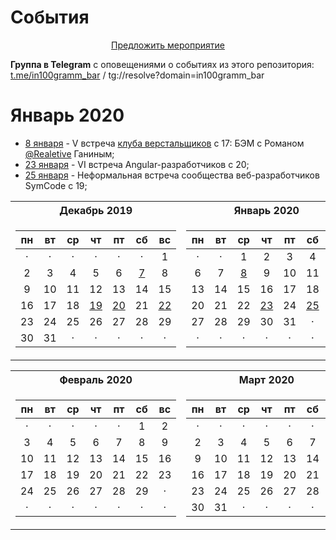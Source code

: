 # События

<center><a href="https://github.com/in100gramm/events/issues/new?assignees=Realetive&labels=&template=-----------------.md&title=%D0%9D%D0%B0%D0%B7%D0%B2%D0%B0%D0%BD%D0%B8%D0%B5+%D0%BC%D0%B5%D1%80%D0%BE%D0%BF%D1%80%D0%B8%D1%8F%D1%82%D0%B8%D1%8F">Предложить мероприятие</a></center>


**Группа в Telegram** с оповещениями о событиях из этого репозитория: [t.me/in100gramm_bar](https://t.me/in100gramm_bar) / tg://resolve?domain=in100gramm_bar

# Январь 2020

- [8 января](/events/2020/01/2020.01.08.md) - V встреча [клуба верстальщиков](/events/_recurrence/html-css-club.md) с 17: БЭМ с Романом [@Realetive](https://twitter.com/Realetive) Ганиным;
- [23 января](/events/2020/01/2020.01.23.md) - VI встреча Angular-разработчиков c 20;
- [25 января](/events/2020/01/2020.01.25.md) - Неформальная встреча сообщества веб-разработчиков SymCode с 19;

<table><tr>
  <th>Декабрь 2019</th>
  <th>Январь 2020</th>
</tr><tr><td>

| пн | вт | ср | чт | пт | сб | вс |
|:--:|:--:|:--:|:--:|:--:|:--:|:--:|
|  · |  · |  · |  · |  · |  · |  1 |
|  2 |  3 |  4 |  5 |  6 |  [7](/events/2019/12/2019.12.07.md) |  8 |
|  9 | 10 | 11 | 12 | 13 | 14 | 15 |
| 16 | 17 | 18 | [19](/events/2019/12/2019.12.19.md) | [20](/events/2019/12/2019.12.20.md) | 21 | [22](/events/2019/12/2019.12.22.md) |
| 23 | 24 | 25 | 26 | 27 | 28 | 29 |
| 30 | 31 |  · |  · |  · |  · |  · |

</td><td>

| пн | вт | ср | чт | пт | сб | вс |
|:--:|:--:|:--:|:--:|:--:|:--:|:--:|
|  · |  · |  1 |  2 |  3 |  4 |  5 |
|  6 |  7 |  [8](/events/2020/01/2020.01.08.md) |  9 | 10 | 11 | 12 |
| 13 | 14 | 15 | 16 | 17 | 18 | 19 |
| 20 | 21 | 22 | [23](/events/2020/01/2020.01.23.md) | 24 | [25](/events/2020/01/2020.01.25.md) | 26 |
| 27 | 28 | 29 | 30 | 31 |  · |  · |
|  · |  · |  · |  · |  · |  · |  · |
</td></tr></table>

<table><tr>
  <th>Февраль 2020</th>
  <th>Март 2020</th>
</tr><tr><td>

| пн | вт | ср | чт | пт | сб | вс |
|:--:|:--:|:--:|:--:|:--:|:--:|:--:|
|  · |  · |  · |  · |  · |  1 |  2 |
|  3 |  4 |  5 |  6 |  7 |  8 |  9 |
| 10 | 11 | 12 | 13 | 14 | 15 | 16 |
| 17 | 18 | 19 | 20 | 21 | 22 | 23 |
| 24 | 25 | 26 | 27 | 28 | 29 |  · |
|  · |  · |  · |  · |  · |  · |  · |

</td><td>

| пн | вт | ср | чт | пт | сб | вс |
|:--:|:--:|:--:|:--:|:--:|:--:|:--:|
|  · |  · |  · |  · |  · |  · |  1 |
|  2 |  3 |  4 |  5 |  6 |  7 |  8 |
|  9 | 10 | 11 | 12 | 13 | 14 | 15 |
| 16 | 17 | 18 | 19 | 20 | 21 | 22 |
| 23 | 24 | 25 | 26 | 27 | 28 | 29 |
| 30 | 31 |  · |  · |  · |  · |  · |

</td></tr></table>